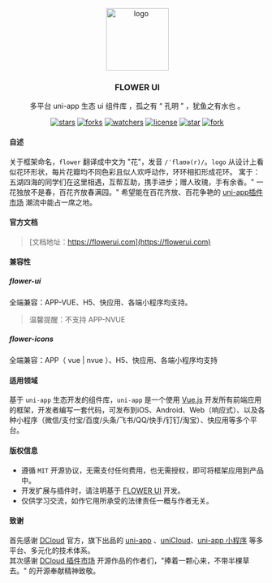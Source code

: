 <p align="center"><img alt="logo" src="https://www.flowerui.com/logo.png" width="123"></p>
<h3 align="center">FLOWER UI</h3>
<p align="center">多平台 uni-app 生态 ui 组件库 ，孤之有 “ 孔明 ” ，犹鱼之有水也 。</p>
<div align="center">

[![stars](https://img.shields.io/github/stars/dengqichang/flower-ui?style=social)](https://github.com/dengqichang/flower-ui)
[![forks](https://img.shields.io/github/forks/dengqichang/flower-ui?style=social)](https://github.com/dengqichang/flower-ui)
[![watchers](https://img.shields.io/github/watchers/dengqichang/flower-ui?style=social)](https://github.com/dengqichang/flower-ui)
[![license](https://img.shields.io/github/license/dengqichang/flower-ui?style=social)](https://github.com/dengqichang/flower-ui)
[![star](https://gitee.com/dengqichang/flower-ui/badge/star.svg?theme=white)](https://gitee.com/dengqichang/flower-ui)
[![fork](https://gitee.com/dengqichang/flower-ui/badge/fork.svg?theme=white)](https://gitee.com/dengqichang/flower-ui)

</div>

#### 自述
关于框架命名，`flower` 翻译成中文为 "花"，发音 `/ˈflaʊə(r)/`。`logo` 从设计上看似花环形状，每片花瓣均不同色彩且似人欢呼动作，环环相扣形成花环。
寓于：五湖四海的同学们在这里相遇，互帮互助，携手进步；赠人玫瑰，手有余香。" 一花独放不是春，百花齐放春满园。" 
希望能在百花齐放、百花争艳的 [uni-app插件市场](https://ext.dcloud.net.cn/) 潮流中能占一席之地。  
#### 官方文档
> [文档地址：https://flowerui.com](https://flowerui.com)
#### 兼容性
##### flower-ui
全端兼容：APP-VUE、H5、快应用、各端小程序均支持。  
> 温馨提醒：不支持 APP-NVUE
##### flower-icons
全端兼容：APP（ vue | nvue ）、H5、快应用、各端小程序均支持
#### 适用领域
基于 `uni-app` 生态开发的组件库，`uni-app` 是一个使用 [Vue.js](https://vuejs.org/) 开发所有前端应用的框架，开发者编写一套代码，可发布到iOS、Android、Web（响应式）、以及各种小程序（微信/支付宝/百度/头条/飞书/QQ/快手/钉钉/淘宝）、快应用等多个平台。
#### 版权信息
- 遵循 `MIT` 开源协议，无需支付任何费用，也无需授权，即可将框架应用到产品中。
- 开发扩展与插件时，请注明基于 [FLOWER UI](https://flowerui.com/) 开发。
- 仅供学习交流，如作它用所承受的法律责任一概与作者无关。
#### 致谢
首先感谢 [DCloud](https://www.dcloud.io/) 官方，旗下出品的 [uni-app](https://uniapp.dcloud.net.cn/) 、[uniCloud](https://uniapp.dcloud.net.cn/uniCloud/)、[uni-app 小程序](https://nativesupport.dcloud.net.cn/README) 等多平台、多元化的技术体系。  
其次感谢 [DCloud 插件市场](https://ext.dcloud.net.cn/) 开源作品的作者们，"捧着一颗心来，不带半棵草去。" 的开源奉献精神致敬。
